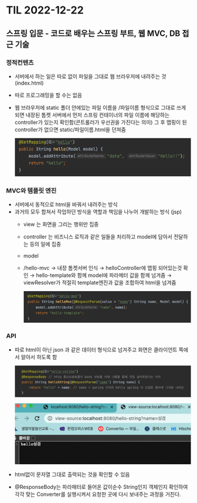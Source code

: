 # TIL 2022-12-22

## 스프링 입문 - 코드로 배우는 스프링 부트, 웹 MVC, DB 접근 기술

### 정적컨텐츠

- 서버에서 하는 일은 따로 없이 파일을 그대로 웹 브라우저에 내려주는 것 (index.html)
- 따로 프로그래밍을 할 수는 없음
- 웹 브라우저에 static 폴더 안에있는 파일 이름을 /파일이름 형식으로 그대로 쓰게 되면 내장된 톰켓 서버에서 먼저 스프링 컨테이너의 파일 이름에 해당하는 controller가 있는지 확인함(콘트롤러가 우선권을 가진다는 의미) 그 후 맵핑이 된 controller가 없으면 static/파일이름.html을 던져줌
    
    ![스크린샷 2022-12-23 오전 12.46.43.png](TIL%202022-12-22%2067127e8d40f64b3dbd069c9de393a714/%25E1%2584%2589%25E1%2585%25B3%25E1%2584%258F%25E1%2585%25B3%25E1%2584%2585%25E1%2585%25B5%25E1%2586%25AB%25E1%2584%2589%25E1%2585%25A3%25E1%2586%25BA_2022-12-23_%25E1%2584%258B%25E1%2585%25A9%25E1%2584%258C%25E1%2585%25A5%25E1%2586%25AB_12.46.43.png)
    

### MVC와 템플릿 엔진

- 서버에서 동적으로 html을 바꿔서 내려주는 방식
- 과거의 모두 합쳐서 작업하던 방식을 역할과 책임을 나누어 개발하는 방식 (jsp)
    - view 는 화면을 그리는 행위만 집중
    - controller 는 비즈니스 로직과 같은 일들을 처리하고 model에 담아서 전달하는 등의 일에 집중
    - model
    - /hello-mvc → 내장 톰켓서버 인식 → helloController에 맵핑 되어있는것 확인 → hello-template와 함께 model에 파라메터 값을 함께 넘겨줌 → viewResolver가 적절히 template엔진과 값을 조합하여 html을 넘겨줌
        
        ![스크린샷 2022-12-23 오전 12.46.23.png](TIL%202022-12-22%2067127e8d40f64b3dbd069c9de393a714/%25E1%2584%2589%25E1%2585%25B3%25E1%2584%258F%25E1%2585%25B3%25E1%2584%2585%25E1%2585%25B5%25E1%2586%25AB%25E1%2584%2589%25E1%2585%25A3%25E1%2586%25BA_2022-12-23_%25E1%2584%258B%25E1%2585%25A9%25E1%2584%258C%25E1%2585%25A5%25E1%2586%25AB_12.46.23.png)
        

### API

- 따로 html이 아닌 json 과 같은 데이터 형식으로 넘겨주고 화면은 클라이언트 쪽에서 알아서 하도록 함
    
    ![스크린샷 2022-12-23 오전 12.45.28.png](TIL%202022-12-22%2067127e8d40f64b3dbd069c9de393a714/%25E1%2584%2589%25E1%2585%25B3%25E1%2584%258F%25E1%2585%25B3%25E1%2584%2585%25E1%2585%25B5%25E1%2586%25AB%25E1%2584%2589%25E1%2585%25A3%25E1%2586%25BA_2022-12-23_%25E1%2584%258B%25E1%2585%25A9%25E1%2584%258C%25E1%2585%25A5%25E1%2586%25AB_12.45.28.png)
    
    ![스크린샷 2022-12-23 오전 12.49.56.png](TIL%202022-12-22%2067127e8d40f64b3dbd069c9de393a714/%25E1%2584%2589%25E1%2585%25B3%25E1%2584%258F%25E1%2585%25B3%25E1%2584%2585%25E1%2585%25B5%25E1%2586%25AB%25E1%2584%2589%25E1%2585%25A3%25E1%2586%25BA_2022-12-23_%25E1%2584%258B%25E1%2585%25A9%25E1%2584%258C%25E1%2585%25A5%25E1%2586%25AB_12.49.56.png)
    

- html없이 문자열 그대로 출력되는 것을 확인할 수  있음
- @ResponseBody는 파라매터로 들어온 값이순수 String인지 객체인지 확인하여 각각 맞는 Converter를 실행시켜서 요청한 곳에 다시 보내주는 과정을 거친다.